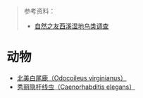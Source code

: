 > 参考资料：
>
> - [自然之友西溪湿地鸟类调查](https://mp.weixin.qq.com/s/Xt0kEXCTGsFuuyxOElNRmA)

# 动物

- [北美白尾鹿（Odocoileus virginianus）](https://en.wikipedia.org/wiki/White-tailed_deer)
- [秀丽隐杆线虫（Caenorhabditis elegans）](https://en.wikipedia.org/wiki/Caenorhabditis_elegans)

